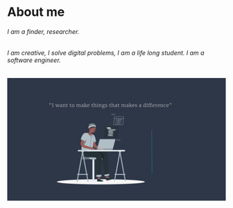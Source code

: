 # About me
###### I am a finder, researcher.
###### I am creative, I solve digital problems, I am a life long student. I am a software engineer.

<img src="https://github.com/Dev3Thoughts/Dev3Thoughts/blob/master/img/meta-image.png" alt="I am creative, I solve digital problems, I am a life long student. I am a software engineer">

